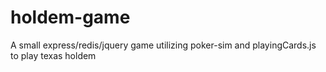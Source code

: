 holdem-game
===========

A small express/redis/jquery game utilizing poker-sim and playingCards.js to play texas holdem
